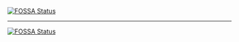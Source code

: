 [![FOSSA Status](https://app.fossa.com/api/projects/git%2Bgithub.com%2Fenriqueao%2Fapi-graphql.svg?type=shield)](https://app.fossa.com/projects/git%2Bgithub.com%2Fenriqueao%2Fapi-graphql?ref=badge_shield)



***
[![FOSSA Status](https://app.fossa.com/api/projects/git%2Bgithub.com%2Fenriqueao%2Fapi-graphql.svg?type=large)](https://app.fossa.com/projects/git%2Bgithub.com%2Fenriqueao%2Fapi-graphql?ref=badge_large)
